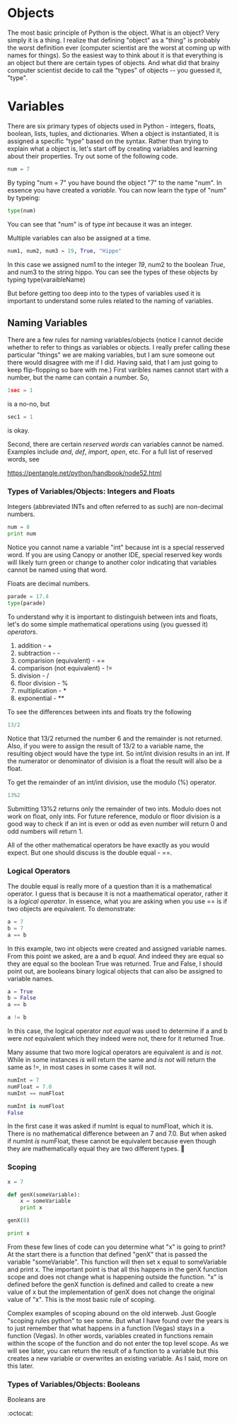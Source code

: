 
# Objects

The most basic principle of Python is the object.  What is an object?  Very simply it is a thing.  I realize that defining "object" as a "thing" is probably the worst definition ever (computer scientist are the worst at coming up with names for things). So the easiest way to think about it is that everything is an object but there are certain types of objects.  And what did that brainy computer scientist decide to call the "types" of objects -- you guessed it, "type".  


# Variables

There are six primary types of objects used in Python - integers, floats, boolean, lists, tuples, and dictionaries.  When a object is instantiated, it is assigned a specific "type" based on the syntax.  Rather than trying to explain what a object is, let's start off by creating variables and learning about their properties.  Try out some of the following code.

```python
num = 7
```

By typing "num = 7" you have bound the object "7" to the name "num".  In essence you have created a _variable_. You can now learn the type of "num" by typeing:

```python
type(num)
```

You can see that "num" is of type _int_ because it was an integer.  

Multiple variables can also be assigned at a time. 

```python
num1, num2, num3 = 19, True, "Hippo"
```

In this case we assigned num1 to the integer _19_, num2 to the boolean _True_, and num3 to the string hippo.  You can see the types of these objects by typing type(varaibleName)

But before getting too deep into to the types of variables used it is important to understand some rules related to the naming of variables.

## Naming Variables 

There are a few rules for naming variables/objects (notice I cannot decide whether to refer to things as variables or objects.  I really prefer calling these particular "things" we are making variables, but I am sure someone out there would disagree with me if I did.  Having said, that I am just going to keep flip-flopping so bare with me.) First varibles names cannot start with a number, but the name can contain a number. So,

```python
1sec = 1
```

is a no-no, but
```python
sec1 = 1
```

is okay.

Second, there are certain _reserved words_ can variables cannot be named.  Examples include _and_, _def_, _import_, _open_, etc.  For a full list of reserved words, see

https://pentangle.net/python/handbook/node52.html


### Types of Variables/Objects:  Integers and Floats

Integers (abbreviated INTs and often referred to as such) are non-decimal numbers.  

```python
num = 8
print num
```

Notice you cannot name a variable "int" because int is a special resserved word.  If you are using Canopy or another IDE, special reserved key words will likely turn green or change to another color indicating that variables cannot be named using that word.

Floats are decimal numbers.  

```python
parade = 17.4
type(parade)
```

To understand why it is important to distinguish between ints and floats, let's do some simple mathematical operations using (you guessed it) _operators_.  

1. addition - +
2. subtraction - -
3. comparision (equivalent) - ==
4. comparison (not equivalent) - !=
5. division - /
6. floor division - %
7. multiplication - *
8. exponential - **

To see the differences between ints and floats try the following
```python
13/2
```

Notice that 13/2 returned the number 6 and the remainder is not returned.  Also, if you were to assign the result of 13/2 to a variable name, the resulting object would have the type int.  So int/int division results in an int.  If the numerator or denominator of division is a float the result will also be a float.  

To get the remainder of an int/int division, use the modulo (%) operator.

```python
13%2
```

Submitting 13%2 returns only the remainder of two ints.  Modulo does not work on float, only ints.  For future reference, modulo or floor division is a good way to check if an int is even or odd as even number will return 0 and odd numbers will return 1.  

All of the other mathematical operators be have exactly as you would expect.  But one should discuss is the double equal - ==.  

### Logical Operators

The double equal is really more of a question than it is a mathematical operator.  I guess that is because it is not a maathematical operator, rather it is a _logical operator_.  In essence, what you are asking when you use == is if two objects are equivalent.  To demonstrate:

```python
a = 7
b = 7
a == b
```

In this example, two int objects were created and assigned variable names.  From this point we asked, are a and b _equal_.  And indeed they are equal so they are equal so the boolean True was returned.  True and False, I should point out, are booleans binary logical objects that can also be assigned to variable names.

```python
a = True
b = False
a == b

a != b
```

In this case, the logical operator _not equal_ was used to determine if a and b were _not_ equivalent which they indeed were not, there for it returned True.  

Many assume that two more logical operators are equivalent _is_ and _is not_.  While in some instances _is_ will return the same and _is not_ will return the same as !=, in most cases in some cases it will not.

```python
numInt = 7
numFloat = 7.0
numInt == numFloat

numInt is numFloat
False
```

In the first case it was asked if numInt is equal to numFloat, which it is.  There is no mathematical difference between an 7 and 7.0.  But when asked if numInt _is_ numFloat, these cannot be equivalent because even though they are mathematically equal they are two different types. :tada:



### Scoping

```python
x = 7

def genX(someVariable):
	x = someVariable
	print x

genX(8)

print x
```
From these few lines of code can you determine what "x" is going to print?  At the start there is a function that defined "genX" that is passed the variable "someVariable".  This function will then set x equal to someVariable and print x. The important point is that all this happens in the genX function scope and does not change what is happening outside the function.  "x" is defined before the genX function is defined and called to create a new value of x but the implementation of genX does not change the original value of "x".  This is the most basic rule of scoping.   

Complex examples of scoping abound on the old interweb.  Just Google "scoping rules python" to see some.  But what I have found over the years is to just remember that what happens in a function (Vegas) stays in a function (Vegas).  In other words, variables created in functions remain within the scope of the function and do not enter the top level scope.  As we will see later, you can return the result of a function to a variable but this creates a new variable or overwrites an existing variable.  As I said, more on this later.

### Types of Variables/Objects: Booleans

Booleans are 

:octocat: